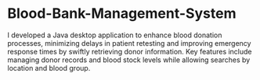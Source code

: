 # Blood-Bank-Management-System
I developed a Java desktop application to enhance blood donation processes, minimizing delays in patient retesting and improving emergency response times by swiftly retrieving donor information. Key features include managing donor records and blood stock levels while allowing searches by location and blood group.
